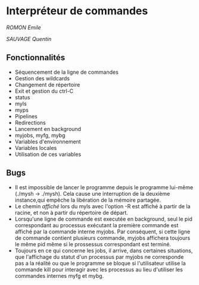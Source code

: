 # Interpréteur de commandes
*ROMON Emile*

*SAUVAGE Quentin*

## Fonctionnalités
- Séquencement de la ligne de commandes
- Gestion des wildcards
- Changement de répertoire
- Exit et gestion du ctrl-C
- status
- myls
- myps
- Pipelines
- Redirections
- Lancement en background 
- myjobs, myfg, mybg
- Variables d'environnement
- Variables locales
- Utilisation de ces variables

## Bugs
- Il est impossible de lancer le programme depuis le programme lui-même (./mysh -> ./mysh). Cela cause une interruption de la deuxième instance,qui empêche la libération de la mémoire partagée.
- Le chemin *affiché* lors du myls avec l'option -R est affiché à partir de la racine, et non à partir du répertoire de départ.
- Lorsqu'une ligne de commande est executée en background, seul le pid correspondant au processus exécutant la première commande est affiché par la commande interne myjobs. Par conséquent, si cette ligne de commande contient plusieurs commande, myjobs affichera toujours le même pid même si le prossessus correspondant est terminé.
- Toujours en ce qui concerne les jobs, il arrive, dans certaines situations, que l'affichage du statut d'un processus par myjobs ne corresponde pas a la réalité ou que le programme se bloque si l'utilisateur utilise la commande kill pour interagir avec les processus au lieu d'utiliser les commandes internes myfg et mybg.
